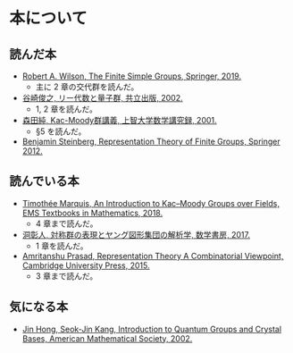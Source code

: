 # 本について

## 読んだ本

- [Robert A. Wilson, The Finite Simple Groups, Springer, 2019.](https://link.springer.com/book/10.1007/978-1-84800-988-2)
  - 主に 2 章の交代群を読んだ。
- [谷崎俊之, リー代数と量子群, 共立出版, 2002.](https://www.kyoritsu-pub.co.jp/bookdetail/9784320016927)
  - 1, 2 章を読んだ。
- [森田純, Kac-Moody群講義, 上智大学数学講究録, 2001.](https://digital-archives.sophia.ac.jp/repository/view/repository/00000034505)
  - §5 を読んだ。
- [Benjamin Steinberg, Representation Theory of Finite Groups, Springer 2012.](https://link.springer.com/book/10.1007/978-1-4614-0776-8)

## 読んでいる本

- [Timothée Marquis, An Introduction to Kac–Moody Groups over Fields, EMS Textbooks in Mathematics, 2018.](https://www.ems-ph.org/books/book.php?proj_nr=232)
  - 4 章まで読んだ。
- [洞彰人, 対称群の表現とヤング図形集団の解析学, 数学書房, 2017.](https://www.sugakushobo.co.jp/903342_54_mae.html)
  - 1 章を読んだ。
- [Amritanshu Prasad, Representation Theory A Combinatorial Viewpoint, Cambridge University Press, 2015.](https://www.cambridge.org/core/books/representation-theory/6ED4685D532DDE90E37B6F08AB7925F9)
  - 3 章まで読んだ。

## 気になる本

- [Jin Hong, Seok-Jin Kang, Introduction to Quantum Groups and Crystal Bases, American Mathematical Society, 2002.](https://bookstore.ams.org/gsm-42)
